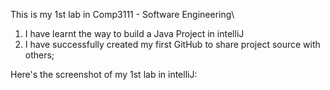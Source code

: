 This is my 1st lab in Comp3111 - Software Engineering\
1. I have learnt the way to build a Java Project in intelliJ
2. I have successfully created my first GitHub to share project source with others;

Here's the screenshot of my 1st lab in intelliJ:

